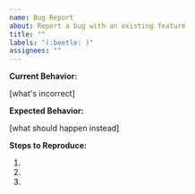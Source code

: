 ```yaml
---
name: Bug Report
about: Report a bug with an existing feature
title: ""
labels: "(:beetle: )"
assignees: ""
---
```


**Current Behavior:**

[what's incorrect]

**Expected Behavior:**

[what should happen instead]

**Steps to Reproduce:**

1.
2.
3.
